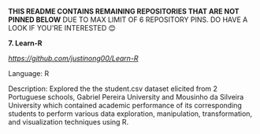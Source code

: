 **THIS README CONTAINS REMAINING REPOSITORIES THAT ARE NOT PINNED BELOW** DUE TO MAX LIMIT OF 6 REPOSITORY PINS. 
DO HAVE A LOOK IF YOU'RE INTERESTED 😊



**7. Learn-R**

_https://github.com/justinong00/Learn-R_

Language: R

Description: Explored the the student.csv dataset elicited from 2 Portuguese schools, Gabriel Pereira University and Mousinho da Silveira University which contained academic performance of its corresponding students to perform various data exploration, manipulation, transformation, and visualization techniques using R.


